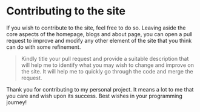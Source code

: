 # Contributing to the site

<p>
	If you wish to contribute to the site, feel free to do so. Leaving aside the core aspects of the homepage, blogs and about page, you can open a pull request to improve and modify any other element of the site that you think can do with some refinement.
</p>

> Kindly title your pull request and provide a suitable description that will help me to identify what you may wish to change and improve on the site. It will help me to quickly go through the code and merge the request.

<p>
	Thank you for contributing to my personal project. It means a lot to me that you care and wish upon its success. Best wishes in your programming journey!
</p>